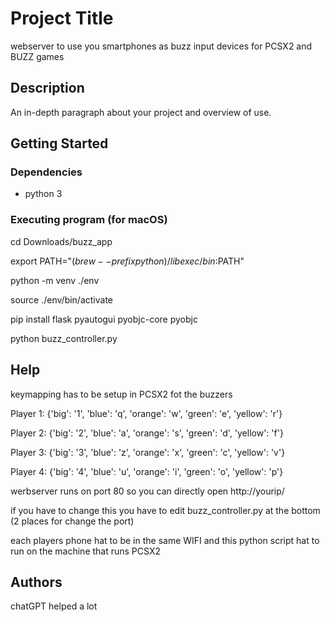 # Project Title

webserver to use you smartphones as buzz input devices for PCSX2 and BUZZ games

## Description

An in-depth paragraph about your project and overview of use.

## Getting Started

### Dependencies

* python 3

### Executing program (for macOS)

cd Downloads/buzz_app 

export PATH="$(brew --prefix python)/libexec/bin:$PATH"

python -m venv ./env

source ./env/bin/activate

pip install flask pyautogui pyobjc-core pyobjc

python buzz_controller.py
 
## Help

keymapping has to be setup in PCSX2 fot the buzzers

Player 1: {'big': '1', 'blue': 'q', 'orange': 'w', 'green': 'e', 'yellow': 'r'}

Player 2: {'big': '2', 'blue': 'a', 'orange': 's', 'green': 'd', 'yellow': 'f'}

Player 3: {'big': '3', 'blue': 'z', 'orange': 'x', 'green': 'c', 'yellow': 'v'}

Player 4: {'big': '4', 'blue': 'u', 'orange': 'i', 'green': 'o', 'yellow': 'p'}

werbserver runs on port 80 so you can directly open http://yourip/ 

if you have to change this you have to edit buzz_controller.py at the bottom (2 places for change the port)

each players phone hat to be in the same WIFI and this python script hat to run on the machine that runs PCSX2

## Authors
chatGPT helped a lot
